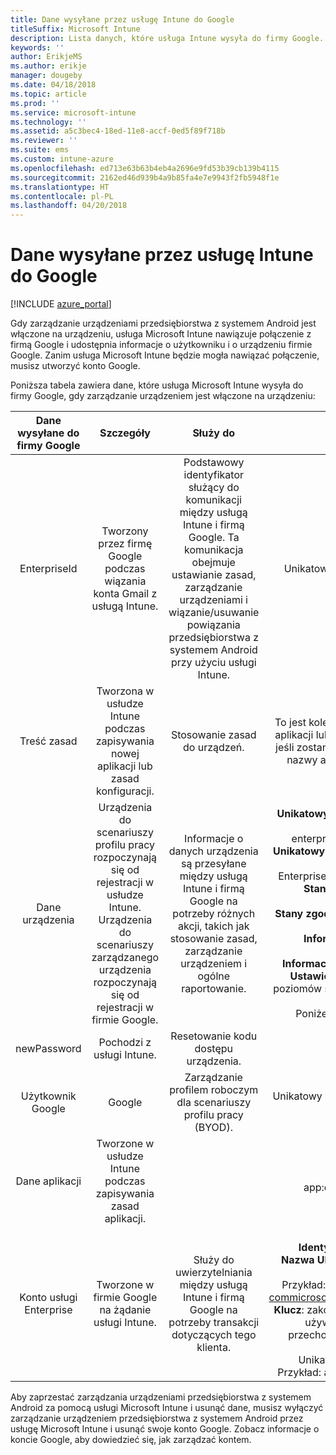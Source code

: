 ```yaml
---
title: Dane wysyłane przez usługę Intune do Google
titleSuffix: Microsoft Intune
description: Lista danych, które usługa Intune wysyła do firmy Google.
keywords: ''
author: ErikjeMS
ms.author: erikje
manager: dougeby
ms.date: 04/18/2018
ms.topic: article
ms.prod: ''
ms.service: microsoft-intune
ms.technology: ''
ms.assetid: a5c3bec4-18ed-11e8-accf-0ed5f89f718b
ms.reviewer: ''
ms.suite: ems
ms.custom: intune-azure
ms.openlocfilehash: ed713e63b63b4eb4a2696e9fd53b39cb139b4115
ms.sourcegitcommit: 2162ed46d939b4a9b85fa4e7e9943f2fb5948f1e
ms.translationtype: HT
ms.contentlocale: pl-PL
ms.lasthandoff: 04/20/2018
---
```

# <a name="data-intune-sends-to-google"></a>Dane wysyłane przez usługę Intune do Google

[!INCLUDE [azure_portal](./includes/azure_portal.md)]

Gdy zarządzanie urządzeniami przedsiębiorstwa z systemem Android jest włączone na urządzeniu, usługa Microsoft Intune nawiązuje połączenie z firmą Google i udostępnia informacje o użytkowniku i o urządzeniu firmie Google. Zanim usługa Microsoft Intune będzie mogła nawiązać połączenie, musisz utworzyć konto Google.

Poniższa tabela zawiera dane, które usługa Microsoft Intune wysyła do firmy Google, gdy zarządzanie urządzeniem jest włączone na urządzeniu:


| Dane wysyłane do firmy Google | Szczegóły | Służy do | Przykład |
|:---:|:---:|:---:|:---:|
| EnterpriseId | Tworzony przez firmę Google podczas wiązania konta Gmail z usługą Intune. | Podstawowy identyfikator służący do komunikacji między usługą Intune i firmą Google.  Ta komunikacja obejmuje ustawianie zasad, zarządzanie urządzeniami i wiązanie/usuwanie powiązania przedsiębiorstwa z systemem Android przy użyciu usługi Intune. | Unikatowy identyfikator, przykładowy format: LC04eik8a6 |
| Treść zasad | Tworzona w usłudze Intune podczas zapisywania nowej aplikacji lub zasad konfiguracji. | Stosowanie zasad do urządzeń. | To jest kolekcja wszystkich skonfigurowanych ustawień zasad aplikacji lub konfiguracji. Może zawierać informacje o kliencie, jeśli zostanie udostępniona jako część zasad, np. nazwy sieci, nazwy aplikacji oraz ustawienia specyficzne dla aplikacji. |
| Dane urządzenia | Urządzenia do scenariuszy profilu pracy rozpoczynają się od rejestracji w usłudze Intune. Urządzenia do scenariuszy zarządzanego urządzenia rozpoczynają się od rejestracji w firmie Google. | Informacje o danych urządzenia są przesyłane między usługą Intune i firmą Google na potrzeby różnych akcji, takich jak stosowanie zasad, zarządzanie urządzeniem i ogólne raportowanie. | **Unikatowy identyfikator reprezentujący nazwę urządzenia.** Przykład: enterprises/LC04ebru7b/devices/3592d971168f9ae4<br>**Unikatowy identyfikator reprezentujący nazwę użytkownika.** Przykład: Enterprises/LC04ebru7b/users/116838519924207449711<br>**Stan urządzenia.** Przykłady: aktywne, wyłączone, aprowizowanie.<br>**Stany zgodności.** Przykłady: ustawienie nieobsługiwane, brak wymaganych aplikacji<br>**Informacje o oprogramowaniu.** Przykłady: wersje oprogramowania i poziom poprawki.<br>**Informacje o sieci.** Przykłady: IMEI, MEID, WifiMacAddress<br>**Ustawienia urządzenia.** Przykłady: informacje na temat poziomów szyfrowania i określenie, czy urządzenie dopuszcza nieznane aplikacje.<br> Poniżej zamieszczono przykładowy komunikat JSON. |
| newPassword | Pochodzi z usługi Intune. | Resetowanie kodu dostępu urządzenia. | Ciąg reprezentujący nowe hasło. |
| Użytkownik Google | Google | Zarządzanie profilem roboczym dla scenariuszy profilu pracy (BYOD). | Unikatowy identyfikator reprezentujący połączone konto Gmail. Przykład: 114223373813435875042 |
| Dane aplikacji | Tworzone w usłudze Intune podczas zapisywania zasad aplikacji. |  | Ciąg nazwy aplikacji. Przykład: app:com.microsoft.windowsintune.companyportal |
| Konto usługi Enterprise | Tworzone w firmie Google na żądanie usługi Intune. | Służy do uwierzytelniania między usługą Intune i firmą Google na potrzeby transakcji dotyczących tego klienta. | Istnieje kilka części:<br> **Identyfikator przedsiębiorstwa**: opisany wcześniej.<br>**Nazwa UPN**: wygenerowana nazwa UPN używana podczas uwierzytelniania w imieniu klienta.<br>Przykład: w49d77900526190e26708c31c9e8a0@pfwp-commicrosoftonedfmdm2.google.com.iam.gserviceaccount.com<br>**Klucz**: zakodowany za pomocą kodowania Base64 obiekt blob używany w żądaniach uwierzytelniania, który jest przechowywany w usłudze w postaci zaszyfrowanej, ale wygląda jak poniżej:<br> Unikatowy identyfikator reprezentujący klucz klienta<br>Przykład: a70d4d53eefbd781ce7ad6a6495c65eb15e74f1f |


Aby zaprzestać zarządzania urządzeniami przedsiębiorstwa z systemem Android za pomocą usługi Microsoft Intune i usunąć dane, musisz wyłączyć zarządzanie urządzeniem przedsiębiorstwa z systemem Android przez usługę Microsoft Intune i usunąć swoje konto Google. Zobacz informacje o koncie Google, aby dowiedzieć się, jak zarządzać kontem.


